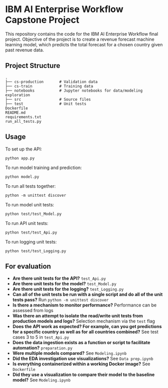 # IBM AI Enterprise Workflow Capstone Project
This repository contains the code for the IBM AI Enterprise Workflow final project. Objective of the project is to create a revenue forecast machine learning model, which 
predicts the total forecast for a chosen country given past revenue data.
## Project Structure
    .
    ├── cs-production       # Validation data
    ├── cs-train            # Training data
    ├── notebooks           # Jupyter notebooks for data/modeling exploration
    ├── src                 # Source files
    ├── test                # Unit tests
    Dockerfile
    README.md
    requirements.txt
    run_all_tests.py

## Usage
To set up the API:

`python app.py`

To run model training and prediction:

`python model.py`

To run all tests together:

`python -m unittest discover`

To run model unit tests:

`python test/test_Model.py`

To run API unit tests:

`python test/test_Api.py`

To run logging unit tests:

`python test/test_Logging.py`

## For evaluation
- __Are there unit tests for the API?__ `test_Api.py`
- __Are there unit tests for the model?__ `test_Model.py`
- __Are there unit tests for the logging?__ `test_Logging.py`
- __Can all of the unit tests be run with a single script and do all of the unit tests pass?__
Run `python -m unittest discover`
- __Is there a mechanism to monitor performance?__ Performance can be assessed from logs
- __Was there an attempt to isolate the read/write unit tests from production models and logs?__ 
Selection mechanism via the `test` flag
- __Does the API work as expected? For example, can you get predictions for a specific country as well as for all countries combined?__
  See test cases 3 to 5 in `test_Api.py`
- __Does the data ingestion exists as a function or script to facilitate automation?__ `preparation.py`
- __Were multiple models compared?__ See `Modeling.ipynb`
- __Did the EDA investigation use visualizations?__ See `Data prep.ipynb`
- __Is everything containerized within a working Docker image?__ See `Dockerfile`
- __Did they use a visualization to compare their model to the baseline model?__ See `Modeling.ipynb`

